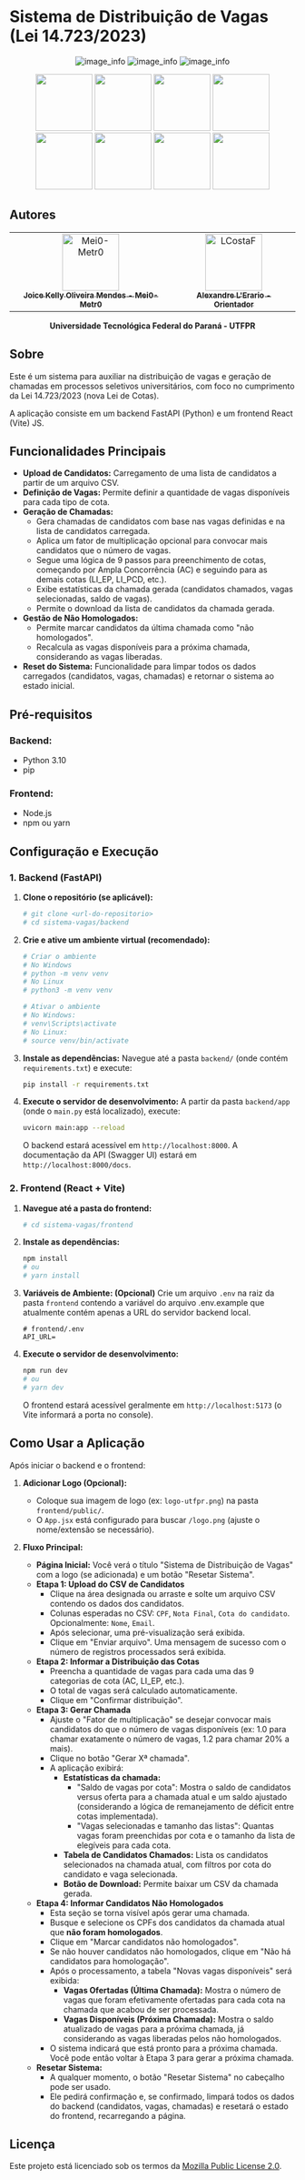 # Sistema de Distribuição de Vagas (Lei 14.723/2023)

<div align="center" style="display: display_block">

![image_info](https://img.shields.io/badge/Licença-Mozilla_Public_License_2.0-red)
![image_info](https://img.shields.io/badge/Backend-Python-yellow)
![image_info](https://img.shields.io/badge/Frontend-React,_Vite-blue)

</div>

<div align="center">
    <img src="https://cdn.jsdelivr.net/gh/devicons/devicon@latest/icons/javascript/javascript-original.svg" width="100" height="100" />
    <img src="https://cdn.jsdelivr.net/gh/devicons/devicon@latest/icons/fastapi/fastapi-original.svg" width="100" height="100"/>
    <img src="https://cdn.jsdelivr.net/gh/devicons/devicon@latest/icons/react/react-original.svg" width="100" height="100" />
    <img src="https://cdn.jsdelivr.net/gh/devicons/devicon@latest/icons/vite/vite-original.svg" width="100" height="100"/>
    <img src="https://cdn.jsdelivr.net/gh/devicons/devicon@latest/icons/redux/redux-original.svg" width="100" height="100"/>
    <img src="https://cdn.jsdelivr.net/gh/devicons/devicon@latest/icons/bootstrap/bootstrap-original.svg" width="100" height="100"/>
    <img src="https://cdn.jsdelivr.net/gh/devicons/devicon@latest/icons/nodejs/nodejs-plain-wordmark.svg" width="100" height="100"/>
    <img src="https://cdn.jsdelivr.net/gh/devicons/devicon@latest/icons/python/python-original.svg" width="100" height="100"/>
</div>

## Autores

<div align="center">
    <table>
    <tr>
        <td align="center">
        <a href="https://github.com/Mei0-Metr0">
            <img src="https://avatars.githubusercontent.com/u/163468366?v=4" width="100px;" alt="Mei0-Metr0"/><br>
            <sub>
            <b>Joice Kelly Oliveira Mendes - Mei0-Metr0</b>
            </sub>
        </a>
        </td>
        <td align="center">
        <a href="https://github.com/alerario">
            <img src="https://avatars.githubusercontent.com/u/4432271?v=4" width="100px;" alt="LCostaF"/><br>
            <sub>
            <b>Alexandre L'Erario - Orientador</b>
            </sub>
        </a>
        </td>
    </tr>
    </table>
</div>

<div align="center">

**Universidade Tecnológica Federal do Paraná - UTFPR**

</div>

## Sobre

Este é um sistema para auxiliar na distribuição de vagas e geração de chamadas em processos seletivos universitários, com foco no cumprimento da Lei 14.723/2023 (nova Lei de Cotas). 

A aplicação consiste em um backend FastAPI (Python) e um frontend React (Vite) JS.

## Funcionalidades Principais

* **Upload de Candidatos:** Carregamento de uma lista de candidatos a partir de um arquivo CSV.
* **Definição de Vagas:** Permite definir a quantidade de vagas disponíveis para cada tipo de cota.
* **Geração de Chamadas:**
    * Gera chamadas de candidatos com base nas vagas definidas e na lista de candidatos carregada.
    * Aplica um fator de multiplicação opcional para convocar mais candidatos que o número de vagas.
    * Segue uma lógica de 9 passos para preenchimento de cotas, começando por Ampla Concorrência (AC) e seguindo para as demais cotas (LI\_EP, LI\_PCD, etc.).
    * Exibe estatísticas da chamada gerada (candidatos chamados, vagas selecionadas, saldo de vagas).
    * Permite o download da lista de candidatos da chamada gerada.
* **Gestão de Não Homologados:**
    * Permite marcar candidatos da última chamada como "não homologados".
    * Recalcula as vagas disponíveis para a próxima chamada, considerando as vagas liberadas.
* **Reset do Sistema:** Funcionalidade para limpar todos os dados carregados (candidatos, vagas, chamadas) e retornar o sistema ao estado inicial.

## Pré-requisitos

### Backend:
* Python 3.10
* pip

### Frontend:
* Node.js
* npm ou yarn

## Configuração e Execução

### 1. Backend (FastAPI)

1.  **Clone o repositório (se aplicável):**
    ```bash
    # git clone <url-do-repositorio>
    # cd sistema-vagas/backend
    ```

2.  **Crie e ative um ambiente virtual (recomendado):**
    ```bash
    # Criar o ambiente
    # No Windows 
    # python -m venv venv
    # No Linux 
    # python3 -m venv venv

    # Ativar o ambiente
    # No Windows:
    # venv\Scripts\activate
    # No Linux:
    # source venv/bin/activate
    ```

3.  **Instale as dependências:**
    Navegue até a pasta `backend/` (onde contém `requirements.txt`) e execute:
    ```bash
    pip install -r requirements.txt
    ```

4.  **Execute o servidor de desenvolvimento:**
    A partir da pasta `backend/app` (onde o `main.py` está localizado), execute:
    ```bash
    uvicorn main:app --reload
    ```
    O backend estará acessível em `http://localhost:8000`. A documentação da API (Swagger UI) estará em `http://localhost:8000/docs`.

### 2. Frontend (React + Vite)

1.  **Navegue até a pasta do frontend:**
    ```bash
    # cd sistema-vagas/frontend
    ```

2.  **Instale as dependências:**
    ```bash
    npm install
    # ou
    # yarn install
    ```

3.  **Variáveis de Ambiente: (Opcional)**
    Crie um arquivo `.env` na raiz da pasta `frontend` contendo a variável do arquivo .env.example que atualmente contém apenas a URL do servidor backend local.
    ```env
    # frontend/.env
    API_URL=
    ```

4.  **Execute o servidor de desenvolvimento:**
    ```bash
    npm run dev
    # ou
    # yarn dev
    ```
    O frontend estará acessível geralmente em `http://localhost:5173` (o Vite informará a porta no console).

## Como Usar a Aplicação

Após iniciar o backend e o frontend:

1.  **Adicionar Logo (Opcional):**
    * Coloque sua imagem de logo (ex: `logo-utfpr.png`) na pasta `frontend/public/`.
    * O `App.jsx` está configurado para buscar `/logo.png` (ajuste o nome/extensão se necessário).

2.  **Fluxo Principal:**
    * **Página Inicial:** Você verá o título "Sistema de Distribuição de Vagas" com a logo (se adicionada) e um botão "Resetar Sistema".
    * **Etapa 1: Upload do CSV de Candidatos**
        * Clique na área designada ou arraste e solte um arquivo CSV contendo os dados dos candidatos.
        * Colunas esperadas no CSV: `CPF`, `Nota Final`, `Cota do candidato`. Opcionalmente: `Nome`, `Email`.
        * Após selecionar, uma pré-visualização será exibida.
        * Clique em "Enviar arquivo". Uma mensagem de sucesso com o número de registros processados será exibida.
    * **Etapa 2: Informar a Distribuição das Cotas**
        * Preencha a quantidade de vagas para cada uma das 9 categorias de cota (AC, LI\_EP, etc.).
        * O total de vagas será calculado automaticamente.
        * Clique em "Confirmar distribuição".
    * **Etapa 3: Gerar Chamada**
        * Ajuste o "Fator de multiplicação" se desejar convocar mais candidatos do que o número de vagas disponíveis (ex: 1.0 para chamar exatamente o número de vagas, 1.2 para chamar 20% a mais).
        * Clique no botão "Gerar Xª chamada".
        * A aplicação exibirá:
            * **Estatísticas da chamada:**
                * "Saldo de vagas por cota": Mostra o saldo de candidatos versus oferta para a chamada atual e um saldo ajustado (considerando a lógica de remanejamento de déficit entre cotas implementada).
                * "Vagas selecionadas e tamanho das listas": Quantas vagas foram preenchidas por cota e o tamanho da lista de elegíveis para cada cota.
            * **Tabela de Candidatos Chamados:** Lista os candidatos selecionados na chamada atual, com filtros por cota do candidato e vaga selecionada.
            * **Botão de Download:** Permite baixar um CSV da chamada gerada.
    * **Etapa 4: Informar Candidatos Não Homologados**
        * Esta seção se torna visível após gerar uma chamada.
        * Busque e selecione os CPFs dos candidatos da chamada atual que **não foram homologados**.
        * Clique em "Marcar candidatos não homologados".
        * Se não houver candidatos não homologados, clique em "Não há candidatos para homologação".
        * Após o processamento, a tabela "Novas vagas disponíveis" será exibida:
            * **Vagas Ofertadas (Última Chamada):** Mostra o número de vagas que foram efetivamente ofertadas para cada cota na chamada que acabou de ser processada.
            * **Vagas Disponíveis (Próxima Chamada):** Mostra o saldo atualizado de vagas para a próxima chamada, já considerando as vagas liberadas pelos não homologados.
        * O sistema indicará que está pronto para a próxima chamada. Você pode então voltar à Etapa 3 para gerar a próxima chamada.
    * **Resetar Sistema:**
        * A qualquer momento, o botão "Resetar Sistema" no cabeçalho pode ser usado.
        * Ele pedirá confirmação e, se confirmado, limpará todos os dados do backend (candidatos, vagas, chamadas) e resetará o estado do frontend, recarregando a página.

## Licença
Este projeto está licenciado sob os termos da [Mozilla Public License 2.0](https://www.mozilla.org/MPL/2.0/).